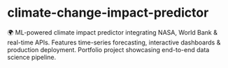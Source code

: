 # climate-change-impact-predictor
🌍 ML-powered climate impact predictor integrating NASA, World Bank &amp; real-time APIs. Features time-series forecasting, interactive dashboards &amp; production deployment. Portfolio project showcasing end-to-end data science pipeline.
